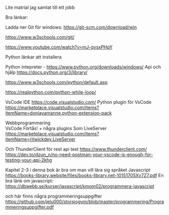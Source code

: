 Lite matrial jag samlat till ett jobb

Bra länkar:

Ladda ner Git för windows: https://git-scm.com/download/win

https://www.w3schools.com/git/

https://www.youtube.com/watch?v=mJ-qvsxPHpY



Python länkar att installera

Python intepreter - https://www.python.org/downloads/windows/
Api och hjälp
https://docs.python.org/3/library/  

https://www.w3schools.com/python/default.asp  

https://realpython.com/python-while-loop/

VsCode IDE   https://code.visualstudio.com/
Python plugin för VsCode https://marketplace.visualstudio.com/items?itemName=donjayamanne.python-extension-pack

Webbprogrammering  
VsCode Förtås! + några plugins Som LiveServer 
https://marketplace.visualstudio.com/items?itemName=ritwickdey.LiveServer

Och ThunderClient för rest api test
https://www.thunderclient.com/
https://dev.to/dzun_n/no-need-postman-your-vscode-is-enough-for-testing-your-api-2khg


Kapitel 2-3 i denna bok är bra om man vill lära sig språket Javascript https://books-library.website/files/books-library.net-10151705Xv7Z7.pdf
En bra länk om javascript: https://dbwebb.se/kurser/javascript/kmom02/programmera-javascript

och här finns några programmeringsuppgifter 
https://github.com/jelu000/storsjogym/blob/master/programmering/Programmeringsuppgifter.pdf
